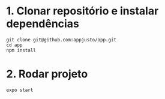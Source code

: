 # 1. Clonar repositório e instalar dependências

```
git clone git@github.com:appjusto/app.git
cd app
npm install
```

# 2. Rodar projeto

```
expo start
```